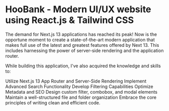 # HooBank - Modern UI/UX website using React.js & Tailwind CSS

The demand for Next.js 13 applications has reached its peak! Now is the opportune moment to create a state-of-the-art modern application that makes full use of the latest and greatest features offered by Next 13. This includes harnessing the power of server-side rendering and the application router.

While building this application, I've also acquired the knowledge and skills to:

Utilize Next.js 13 App Router and Server-Side Rendering
Implement Advanced Search Functionality
Develop Filtering Capabilities
Optimize Metadata and SEO
Design custom filter, combobox, and modal elements
Maintain a well-structured file and folder organization
Embrace the core principles of writing clean and efficient code.
